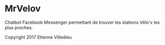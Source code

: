 # MrVelov
Chatbot Facebook Messenger permettant de trouver les stations Vélo'v les plus proches. 

Copyright 2017 Etienne Villedieu
